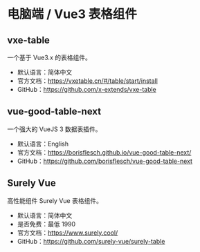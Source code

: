 # 电脑端 / Vue3 表格组件

## vxe-table

一个基于 Vue3.x 的表格组件。

- 默认语言：简体中文
- 官方文档：https://vxetable.cn/#/table/start/install
- GitHub：https://github.com/x-extends/vxe-table

## vue-good-table-next

一个强大的 VueJS 3 数据表插件。

- 默认语言：English
- 官方文档：https://borisflesch.github.io/vue-good-table-next/
- GitHub：https://github.com/borisflesch/vue-good-table-next

## Surely Vue

高性能组件 Surely Vue 表格组件。

- 默认语言：简体中文
- 是否免费：最低 1990
- 官方文档：https://www.surely.cool/
- GitHub：https://github.com/surely-vue/surely-table

